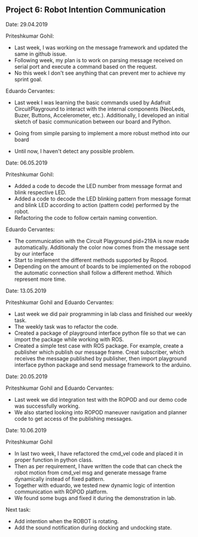 ## Project 6: Robot Intention Communication
Date: 29.04.2019

Priteshkumar Gohil:

   * Last week, I was working on the message framework and updated the same in github issue.
   * Following week, my plan is to work on parsing message received on serial port and execute a command based on the request.
   * No this week I don't see anything that can prevent mer to achieve my sprint goal.

Eduardo Cervantes:

   * Last week I was learning the basic commands used by Adafruit CircuitPlayground to interact with the internal components (NeoLeds,  Buzer, Buttons, Accelerometer, etc.). Additionally, I developed an initial sketch of basic communication between our board and Python.
   
   * Going from simple parsing to implement a more robust method into our board
    
   * Until now, I haven't detect any possible problem.


Date: 06.05.2019

Priteshkumar Gohil:

   * Added a code to decode the LED number from message format and blink respective LED.
   * Added a code to decode the LED blinking pattern from message format and blink LED according to action (pattern code) performed by the robot.
   * Refactoring the code to follow certain naming convention.

Eduardo Cervantes:

   * The communication with the Circuit Playground pid=219A is now made automatically. Additionaly the color now comes from the message sent by our interface
   * Start to implement the different methods supported by Ropod. 
   * Depending on the amount of boards to be implemented on the robopod the automatic connection shall follow a different method. Which represent more time.



Date: 13.05.2019

Priteshkumar Gohil and Eduardo Cervantes:

* Last week we did pair programming in lab class and finished our weekly task.
* The weekly task was to refactor the code.
* Created a package of playground interface python file so that we can import the package while working with ROS.
* Created a simple test case with ROS package. For example, create a publisher which publish our message frame. Creat subscriber, which receives the message published by publisher, then import playground interface python package and send message framework to the arduino.


Date: 20.05.2019

Priteshkumar Gohil and Eduardo Cervantes:

* Last week we did integration test with the ROPOD and our demo code was successfully working.
* We also started looking into ROPOD maneuver navigation and planner code to get access of the publishing messages. 


Date: 10.06.2019

Priteshkumar Gohil
* In last two week, I have refactored the cmd_vel code and placed it in proper function in python class.
* Then as per requirement, I have written the code that can check the robot motion from cmd_vel msg and generate message frame dynamically instead of fixed pattern.
* Together with eduardo, we tested new dynamic logic of intention communication with ROPOD platform.
* We found some bugs and fixed it during the demonstration in lab.

Next task: 
* Add intention when the ROBOT is rotating.
* Add the sound notification during docking and undocking state.
